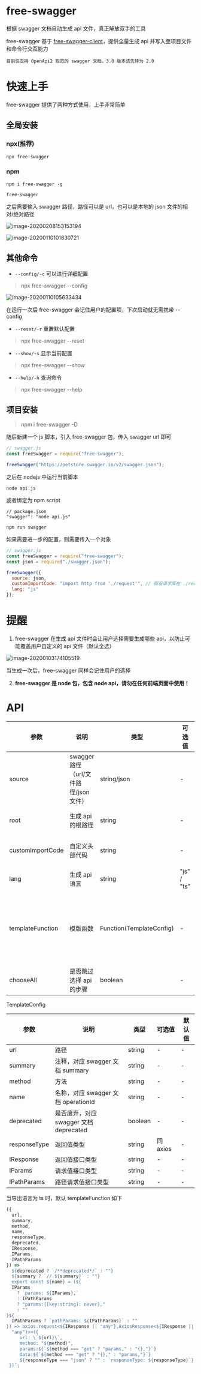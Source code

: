 # free-swagger

根据 swagger 文档自动生成 api 文件，真正解放双手的工具

free-swagger 基于 [free-swagger-client](https://www.npmjs.com/package/free-swagger-client)，提供全量生成 api 并写入至项目文件和命令行交互能力

`目前仅支持 OpenApi2 规范的 swagger 文档，3.0 版本请先转为 2.0`

# 快速上手

free-swagger 提供了两种方式使用，上手非常简单

## 全局安装

### npx(推荐)

```
npx free-swagger
```

### npm

```
npm i free-swagger -g
```

```
free-swagger
```

之后需要输入 swagger 路径，路径可以是 url，也可以是本地的 json 文件的相对/绝对路径

![image-20200208153153194](https://tva1.sinaimg.cn/large/0082zybply1gbp11zc8jrj32bo0h842p.jpg)

![image-20200110101830721](https://tva1.sinaimg.cn/large/006tNbRwgy1gar910l84dj30w2042jtc.jpg)

## 其他命令

- `--config/-c` 可以进行详细配置

> npx free-swagger --config

![image-20200110105633434](https://tva1.sinaimg.cn/large/006tNbRwly1gara4kfyrmj30wq06yadw.jpg)

在运行一次后 free-swagger 会记住用户的配置项，下次启动就无需携带 --config

- `--reset/-r` 重置默认配置

> npx free-swagger --reset

- `--show/-s` 显示当前配置

> npx free-swagger --show

- `--help/-h` 查询命令

> npx free-swagger --help

## 项目安装

> npm i free-swagger -D

随后新建一个 js 脚本，引入 free-swagger 包，传入 swagger url 即可

```javascript
// swagger.js
const freeSwagger = require("free-swagger");

freeSwagger("https://petstore.swagger.io/v2/swagger.json");
```

之后在 nodejs 中运行当前脚本

```
node api.js
```

或者绑定为 npm script

```
// package.json
"swagger": "node api.js"
```

```
npm run swagger
```

如果需要进一步的配置，则需要传入一个对象

```javascript
// swagger.js
const freeSwagger = require("free-swagger");
const json = require("./swagger.json");

freeSwagger({
  source: json,
  customImportCode: "import http from './request'", // 假设请求库在 ./request
  lang: "js"
});
```

# 提醒

1. free-swagger 在生成 api 文件时会让用户选择需要生成哪些 api，以防止可能覆盖用户自定义的 api 文件（默认全选）

![image-20200103174105519](https://tva1.sinaimg.cn/large/006tNbRwgy1gajihbv47tj30uq0c2k2u.jpg)

当生成一次后，free-swagger 同样会记住用户的选择

2. **free-swagger 是 node 包，包含 node api，请勿在任何前端页面中使用！**

# API

| 参数             | 说明                                   | 类型                     | 可选值      | 默认值                                         |
| ---------------- | -------------------------------------- | ------------------------ | ----------- | ---------------------------------------------- |
| source           | swagger 路径（url/文件路径/json 文件） | string/json              | -           | -                                              |
| root             | 生成 api 的根路径                      | string                   | -           | 当前路径 + src/api                             |
| customImportCode | 自定义头部代码                         | string                   | -           | "import axios from 'axios'"                    |
| lang             | 生成 api 语言                          | string                   | "js" / "ts" | "js"                                           |
| templateFunction | 模版函数                               | Function(TemplateConfig) | -           | 返回一个模版，用于自定义代码片段，参考底部示例 |
| chooseAll        | 是否跳过选择 api 的步骤                | boolean                  | -           | false                                          |

TemplateConfig

| 参数         | 说明                                   | 类型    | 可选值   | 默认值 |
| ------------ | -------------------------------------- | ------- | -------- | ------ |
| url          | 路径                                   | string  | -        | -      |
| summary      | 注释，对应 swagger 文档 summary        | string  | -        | -      |
| method       | 方法                                   | string  | -        | -      |
| name         | 名称，对应 swagger 文档 operationId    | string  | -        | -      |
| deprecated   | 是否废弃，对应 swagger 文档 deprecated | boolean | -        | -      |
| responseType | 返回值类型                             | string  | 同 axios | -      |
| IResponse    | 返回值接口类型                         | string  | -        | -      |
| IParams      | 请求值接口类型                         | string  | -        | -      |
| IPathParams  | 路径请求值接口类型                     | string  | -        | -      |

当导出语言为 ts 时，默认 templateFunction 如下

```javascript
({
  url,
  summary,
  method,
  name,
  responseType,
  deprecated,
  IResponse,
  IParams,
  IPathParams
}) => `
  ${deprecated ? `/**deprecated*/` : ""}
  ${summary ? `// ${summary}` : ""}  
  export const ${name} = (${
  IParams
    ? `params: ${IParams},`
    : IPathParams
    ? "params:{[key:string]: never},"
    : ""
}${
  IPathParams ? `pathParams: ${IPathParams}` : ""
}) => axios.request<${IResponse || "any"},AxiosResponse<${IResponse ||
  "any"}>>({
     url: \`${url}\`, 
     method: "${method}",  
     params:${`${method === "get" ? "params," : "{},"}`}
     data:${`${method === "get" ? "{}," : "params,"}`}
     ${responseType === "json" ? "" : `responseType: ${responseType}`}
 })`;
```
